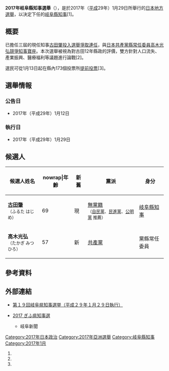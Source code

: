 **2017年岐阜縣知事選舉**（），是於2017年（[平成](../Page/平成.md "wikilink")29年）1月29日所舉行的[日本地方選舉](../Page/日本.md "wikilink")，以決定下任的[岐阜縣知事](../Page/岐阜縣知事列表.md "wikilink")\[1\]。

## 概要

已擔任三屆的現任知事[古田肇投入選舉爭取連任](../Page/古田肇.md "wikilink")，與[日本共產黨縣常任委員高木光弘競爭知事寶座](../Page/日本共產黨.md "wikilink")。本次選舉被視為對古田12年縣政的評價，雙方針對人口流失、產業振興、醫療福利等議題進行論戰\[2\]。

選民可從1月13日起在縣內173個投票所[提前投票](../Page/缺席投票.md "wikilink")\[3\]。

## 選舉情報

### 公告日

  - 2017年（平成29年）1月12日

### 執行日

  - 2017年（平成29年）1月29日

## 候選人

<table>
<thead>
<tr class="header">
<th><p>候選人姓名</p></th>
<th><p>nowrap|年齡</p></th>
<th><p>新舊</p></th>
<th><p>黨派</p></th>
<th><p>身分</p></th>
</tr>
</thead>
<tbody>
<tr class="odd">
<td><p><strong><a href="../Page/古田肇.md" title="wikilink">古田肇</a></strong><br />
<small>（ふるた はじめ）</small></p></td>
<td><p>69</p></td>
<td><p>現</p></td>
<td><p><a href="../Page/無黨籍.md" title="wikilink">無黨籍</a><br />
<small>（<a href="https://zh.wikipedia.org/wiki/自由民主黨" title="wikilink">自民黨</a>、<a href="https://zh.wikipedia.org/wiki/民進黨_(日本)" title="wikilink">民進黨</a>、<a href="../Page/公明黨.md" title="wikilink">公明黨</a> 推薦）</small></p></td>
<td><p><a href="https://zh.wikipedia.org/wiki/岐阜縣知事" title="wikilink">岐阜縣知事</a></p></td>
</tr>
<tr class="even">
<td><p><strong>高木光弘</strong><br />
<small>（たかぎ みつひろ）</small></p></td>
<td><p>57</p></td>
<td><p>新</p></td>
<td><p><a href="../Page/日本共產黨.md" title="wikilink">共產黨</a></p></td>
<td><p>黨縣常任委員</p></td>
</tr>
</tbody>
</table>

## 參考資料

## 外部連結

  - [第１９回岐阜県知事選挙（平成２９年１月２９日執行）](http://www.pref.gifu.lg.jp/kensei/senkyo/senkyo-kekka/14301/chijisenkyokekka/19chijikekka/)

  - [2017
    ぎふ県知事選](https://web.archive.org/web/20170212144640/http://www.gifu-np.co.jp/tokusyu/2017/chiji/)
    - 岐阜新聞

[Category:2017年日本政治](https://zh.wikipedia.org/wiki/Category:2017年日本政治 "wikilink")
[Category:2017年亞洲選舉](https://zh.wikipedia.org/wiki/Category:2017年亞洲選舉 "wikilink")
[Category:岐阜縣知事](https://zh.wikipedia.org/wiki/Category:岐阜縣知事 "wikilink")
[Category:2017年1月](https://zh.wikipedia.org/wiki/Category:2017年1月 "wikilink")

1.
2.
3.